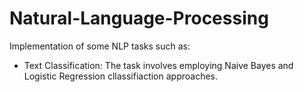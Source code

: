 # Natural-Language-Processing

Implementation of some NLP tasks such as:
* Text Classification: The task involves employing Naive Bayes and Logistic Regression cllassifiaction approaches.
